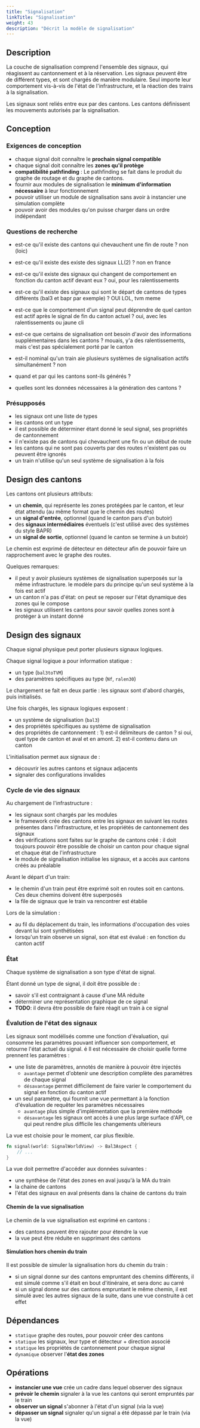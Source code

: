 ```yaml
---
title: "Signalisation"
linkTitle: "Signalisation"
weight: 43
description: "Décrit la modèle de signalisation"
---
```


## Description

La couche de signalisation comprend l'ensemble des signaux, qui réagissent au cantonnement et à la réservation.
Les signaux peuvent être de différent types, et sont chargés de manière modulaire. Seul importe leur comportement
vis-à-vis de l'état de l'infrastructure, et la réaction des trains à la signalisation.

Les signaux sont reliés entre eux par des cantons. Les cantons définissent les mouvements autorisés par la signalisation.

## Conception

### Exigences de conception

- chaque signal doit connaître le **prochain signal compatible**
- chaque signal doit connaître les **zones qu'il protège**
- **compatibilité pathfinding** : Le pathfinding se fait dans le produit du graphe de routage et du graphe de cantons.
- fournir aux modules de signalisation le **minimum d'information nécessaire** à leur fonctionnement
- pouvoir utiliser un module de signalisation sans avoir à instancier une simulation complète
- pouvoir avoir des modules qu'on puisse charger dans un ordre indépendant

### Questions de recherche

- est-ce qu'il existe des cantons qui chevauchent une fin de route ? non (loic)
- est-ce qu'il existe des existe des signaux LL(2) ? non en france
- est-ce qu'il existe des signaux qui changent de comportement en fonction du canton actif devant eux ? oui, pour les ralentissements
- est-ce qu'il existe des signaux qui sont le départ de cantons de types différents (bal3 et bapr par exemple) ? OUI LOL, tvm meme
- est-ce que le comportement d'un signal peut déprendre de quel canton est actif après le signal de fin du canton actuel ? oui, avec les ralentissements ou jaune cli

- est-ce que certains de signalisation ont besoin d'avoir des informations supplémentaires dans les cantons ? mouais, y'a des ralentissements, mais c'est pas spécialement porté par le canton
- est-il nominal qu'un train aie plusieurs systèmes de signalisation actifs simultanément ? non

- quand et par qui les cantons sont-ils générés ?
- quelles sont les données nécessaires à la génération des cantons ?

### Présupposés

- les signaux ont une liste de types
- les cantons ont un type
- il est possible de déterminer étant donné le seul signal, ses propriétés de cantonnement
- il n'existe pas de cantons qui chevauchent une fin ou un début de route
- les cantons qui ne sont pas couverts par des routes n'existent pas ou peuvent être ignorés
- un train n'utilise qu'un seul système de signalisation à la fois

## Design des cantons

Les cantons ont plusieurs attributs:
 - un **chemin**, qui représente les zones protégées par le canton, et leur état attendu (au même format que le chemin des routes)
 - un **signal d'entrée**, optionnel (quand le canton pars d'un butoir)
 - des **signaux intermédiaires** éventuels (c'est utilisé avec des systèmes du style BAPR)
 - un **signal de sortie**, optionnel (quand le canton se termine à un butoir)

Le chemin est exprimé de détecteur en détecteur afin de pouvoir faire un rapprochement avec le graphe des routes.

Quelques remarques:
- il peut y avoir plusieurs systèmes de signalisation superposés sur la même infrastructure. le modèle pars du principe qu'un seul système à la fois est actif
- un canton n'a pas d'état: on peut se reposer sur l'état dynamique des zones qui le compose
- les signaux utilisent les cantons pour savoir quelles zones sont à protéger à un instant donné

## Design des signaux

Chaque signal physique peut porter plusieurs signaux logiques.

Chaque signal logique a pour information statique :
 - un type (`bal3toTVM`)
 - des paramètres spécifiques au type (`Nf`, `ralen30`)

Le chargement se fait en deux partie : les signaux sont d'abord chargés, puis initialisés.

Une fois chargés, les signaux logiques exposent :
 - un système de signalisation (`bal3`)
 - des propriétés spécifiques au système de signalisation
 - des propriétés de cantonnement : 1) est-il délimiteurs de canton ? si oui, quel type de canton et aval et en amont. 2) est-il contenu dans un canton

L'initialisation permet aux signaux de :
 - découvrir les autres cantons et signaux adjacents
 - signaler des configurations invalides

### Cycle de vie des signaux

Au chargement de l'infrastructure :
 - les signaux sont chargés par les modules
 - le framework crée des cantons entre les signaux en suivant les routes présentes dans l'infrastructure, et les propriétés de cantonnement des signaux
 - des vérifications sont faites sur le graphe de cantons créé : il doit toujours pouvoir être possible de choisir un canton pour chaque signal et chaque état de l'infrastructure
 - le module de signalisation initialise les signaux, et a accès aux cantons créés au préalable

Avant le départ d'un train:
 - le chemin d'un train peut être exprimé soit en routes soit en cantons. Ces deux chemins doivent être superposés
 - la file de signaux que le train va rencontrer est établie

Lors de la simulation :
 - au fil du déplacement du train, les informations d'occupation des voies devant lui sont synthétisées
 - lorsqu'un train observe un signal, son état est évalué : en fonction du canton actif

### État

Chaque système de signalisation a son type d'état de signal.

Étant donné un type de signal, il doit être possible de :

- savoir s'il est contraignant à cause d'une MA réduite
- déterminer une représentation graphique de ce signal
- **TODO**: il devra être possible de faire réagit un train à ce signal


### Évalution de l'état des signaux

Les signaux sont modélisés comme une fonction d'évaluation, qui consomme les paramètres pouvant influencer son comportement, et retourne l'état actuel du signal.
é
Il est nécessaire de choisir quelle forme prennent les paramètres :
 - une liste de paramètres, annotés de manière à pouvoir être injectés
   - `avantage` permet d'obtenir une description complète des paramètres de chaque signal
   - `désavantage` permet difficilement de faire varier le comportement du signal en fonction du canton actif
 - un seul paramètre, qui fournit une vue permettant à la fonction d'évaluation de requêter les paramètres nécessaires
   - `avantage` plus simple d'implémentation que la première méthode
   - `désavantage` les signaux ont accès à une plus large surface d'API, ce qui peut rendre plus difficile les changements ultérieurs

La vue est choisie pour le moment, car plus flexible.

```rust
fn signal(world: SignalWorldView) -> Bal3Aspect {
    // ...
}
```

La vue doit permettre d'accéder aux données suivantes :
 - une synthèse de l'état des zones en aval jusqu'à la MA du train
 - la chaine de cantons
 - l'état des signaux en aval présents dans la chaine de cantons du train

#### Chemin de la vue signalisation

Le chemin de la vue signalisation est exprimé en cantons :
 - des cantons peuvent être rajouter pour étendre la vue
 - la vue peut être réduite en supprimant des cantons

#### Simulation hors chemin du train

Il est possible de simuler la signalisation hors du chemin du train :
 - si un signal donne sur des cantons empruntant des chemins différents, il est simulé comme s'il était en bout d'itinéraire, et sera donc au carré
 - si un signal donne sur des cantons empruntant le même chemin, il est simulé avec les autres signaux de la suite, dans une vue construite à cet effet

## Dépendances

- `statique` graphe des routes, pour pouvoir créer des cantons
- `statique` les signaux, leur type et détecteur + direction associé
- `statique` les propriétés de cantonnement pour chaque signal
- `dynamique` observer l'**état des zones**

## Opérations

- **instancier une vue** crée un cadre dans lequel observer des signaux
- **prévoir le chemin** signaler à la vue les cantons qui seront empruntés par le train
- **observer un signal** s'abonner à l'état d'un signal (via la vue)
- **dépasser un signal** signaler qu'un signal a été dépassé par le train (via la vue)
